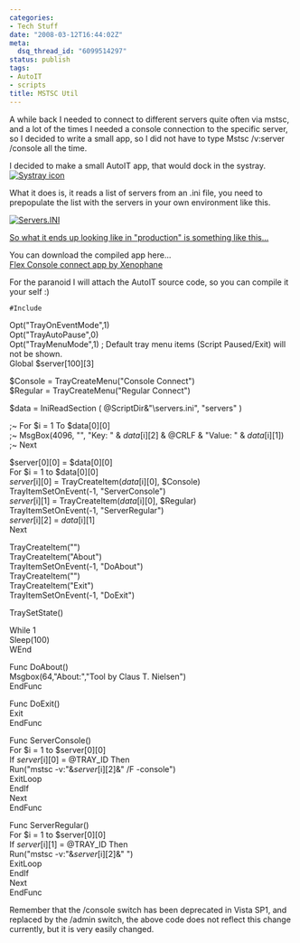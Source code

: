 ```yaml
---
categories:
- Tech Stuff
date: "2008-03-12T16:44:02Z"
meta:
  dsq_thread_id: "6099514297"
status: publish
tags:
- AutoIT
- scripts
title: MSTSC Util
---
```

A while back I needed to connect to different servers quite often via mstsc, and a lot of the times I needed a console connection to the specific server, so I decided to write a small app, so I did not have to type Mstsc /v:server /console all the time.

I decided to make a small AutoIT app, that would dock in the systray.  
[![Systray icon](/assets/images/2008-03-12_1630.thumbnail.png)](http://www.xipher.dk/assets/images/uploads/2008-03-12_1630.png "Systray icon")

What it does is, it reads a list of servers from an .ini file, you need to prepopulate the list with the servers in your own environment like this.

[![Servers.INI](/assets/images/2008-03-12_1620.thumbnail.png)](http://www.xipher.dk/assets/images/uploads/2008-03-12_1620.png "Servers.INI")

[So what it ends up looking like in "production" is something like this...](http://screencast.com/t/f5dqaHkGmZe)

You can download the compiled app here...  
[Flex Console connect app by Xenophane](http://www.xipher.dk/assets/images/uploads/mstsc-tray-flex1.exe "Flex Console connect app by Xenophane")

For the paranoid I will attach the AutoIT source code, so you can compile it your self :)

`
#Include `

Opt("TrayOnEventMode",1)  
Opt("TrayAutoPause",0)  
Opt("TrayMenuMode",1) ; Default tray menu items (Script Paused/Exit) will not be shown.  
Global $server[100][3]

$Console = TrayCreateMenu("Console Connect")  
$Regular = TrayCreateMenu("Regular Connect")

$data = IniReadSection ( @ScriptDir&"\servers.ini", "servers" )

;~ For $i = 1 To $data[0][0]  
;~ MsgBox(4096, "", "Key: " & $data[$i][2] & @CRLF & "Value: " & $data[$i][1])  
;~ Next

$server[0][0] = $data[0][0]  
For $i = 1 to $data[0][0]  
 $server[$i][0] = TrayCreateItem($data[$i][0], $Console)  
 TrayItemSetOnEvent(-1, "ServerConsole")  
 $server[$i][1] = TrayCreateItem($data[$i][0], $Regular)  
 TrayItemSetOnEvent(-1, "ServerRegular")  
 $server[$i][2] = $data[$i][1]  
Next

TrayCreateItem("")  
TrayCreateItem("About")  
TrayItemSetOnEvent(-1, "DoAbout")  
TrayCreateItem("")  
TrayCreateItem("Exit")  
TrayItemSetOnEvent(-1, "DoExit")

TraySetState()

While 1  
 Sleep(100)  
WEnd

Func DoAbout()  
 Msgbox(64,"About:","Tool by Claus T. Nielsen")  
EndFunc

Func DoExit()  
 Exit  
EndFunc

Func ServerConsole()  
 For $i = 1 to $server[0][0]  
 If $server[$i][0] = @TRAY\_ID Then  
 Run("mstsc -v:"&$server[$i][2]&" /F -console")  
 ExitLoop  
 EndIf  
 Next  
EndFunc

Func ServerRegular()  
 For $i = 1 to $server[0][0]  
 If $server[$i][1] = @TRAY\_ID Then  
 Run("mstsc -v:"&$server[$i][2]&" ")  
 ExitLoop  
 EndIf  
 Next  
EndFunc

Remember that the /console switch has been deprecated in Vista SP1, and replaced by the /admin switch, the above code does not reflect this change currently, but it is very easily changed.

